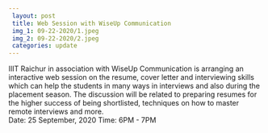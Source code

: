 ```yaml
---
 layout: post	
 title: Web Session with WiseUp Communication
 img_1: 09-22-2020/1.jpeg
 img_2: 09-22-2020/2.jpeg
 categories: update
---
```

IIIT Raichur in association with WiseUp Communication is arranging an interactive web session on the resume, cover letter and interviewing skills which can help the students in many ways in interviews and also during the placement season. The discussion will be related to preparing resumes for the higher success of being shortlisted, techniques on how to master remote interviews and more. <br>Date: 25 September, 2020   Time: 6PM - 7PM 
